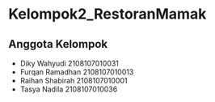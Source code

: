 # Kelompok2_RestoranMamak

## Anggota Kelompok
- Diky Wahyudi 2108107010031
- Furqan Ramadhan 2108107010013
- Raihan Shabirah 2108107010001
- Tasya Nadila 2108107010036
